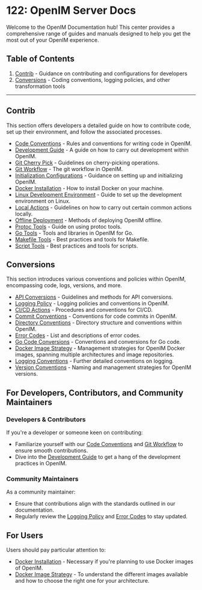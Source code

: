 # 122: OpenIM Server Docs

Welcome to the OpenIM Documentation hub! This center provides a comprehensive range of guides and manuals designed to help you get the most out of your OpenIM experience.

## Table of Contents

1. [Contrib](https://github.com/OpenIMSDK/Open-IM-Server/blob/main/docs/contrib) - Guidance on contributing and configurations for developers
2. [Conversions](https://github.com/OpenIMSDK/Open-IM-Server/blob/main/docs/conversions) - Coding conventions, logging policies, and other transformation tools

------

## Contrib

This section offers developers a detailed guide on how to contribute code, set up their environment, and follow the associated processes.

- [Code Conventions](https://github.com/OpenIMSDK/Open-IM-Server/blob/main/docs/contrib/code_conventions.md) - Rules and conventions for writing code in OpenIM.
- [Development Guide](https://github.com/OpenIMSDK/Open-IM-Server/blob/main/docs/contrib/development.md) - A guide on how to carry out development within OpenIM.
- [Git Cherry Pick](https://github.com/OpenIMSDK/Open-IM-Server/blob/main/docs/contrib/git_cherry-pick.md) - Guidelines on cherry-picking operations.
- [Git Workflow](https://github.com/OpenIMSDK/Open-IM-Server/blob/main/docs/contrib/git_workflow.md) - The git workflow in OpenIM.
- [Initialization Configurations](https://github.com/OpenIMSDK/Open-IM-Server/blob/main/docs/contrib/init_config.md) - Guidance on setting up and initializing OpenIM.
- [Docker Installation](https://github.com/OpenIMSDK/Open-IM-Server/blob/main/docs/contrib/install_docker.md) - How to install Docker on your machine.
- [Linux Development Environment](https://github.com/OpenIMSDK/Open-IM-Server/blob/main/docs/contrib/linux_development.md) - Guide to set up the development environment on Linux.
- [Local Actions](https://github.com/OpenIMSDK/Open-IM-Server/blob/main/docs/contrib/local_actions.md) - Guidelines on how to carry out certain common actions locally.
- [Offline Deployment](https://github.com/OpenIMSDK/Open-IM-Server/blob/main/docs/contrib/offline-deployment.md) - Methods of deploying OpenIM offline.
- [Protoc Tools](https://github.com/OpenIMSDK/Open-IM-Server/blob/main/docs/contrib/protoc_tools.md) - Guide on using protoc tools.
- [Go Tools](https://github.com/OpenIMSDK/Open-IM-Server/blob/main/docs/contrib/util_go.md) - Tools and libraries in OpenIM for Go.
- [Makefile Tools](https://github.com/OpenIMSDK/Open-IM-Server/blob/main/docs/contrib/util_makefile.md) - Best practices and tools for Makefile.
- [Script Tools](https://github.com/OpenIMSDK/Open-IM-Server/blob/main/docs/contrib/util_scripts.md) - Best practices and tools for scripts.

## Conversions

This section introduces various conventions and policies within OpenIM, encompassing code, logs, versions, and more.

- [API Conversions](https://github.com/OpenIMSDK/Open-IM-Server/blob/main/docs/conversions/api.md) - Guidelines and methods for API conversions.
- [Logging Policy](https://github.com/OpenIMSDK/Open-IM-Server/blob/main/docs/conversions/bash_log.md) - Logging policies and conventions in OpenIM.
- [CI/CD Actions](https://github.com/OpenIMSDK/Open-IM-Server/blob/main/docs/conversions/cicd_actions.md) - Procedures and conventions for CI/CD.
- [Commit Conventions](https://github.com/OpenIMSDK/Open-IM-Server/blob/main/docs/conversions/commit.md) - Conventions for code commits in OpenIM.
- [Directory Conventions](https://github.com/OpenIMSDK/Open-IM-Server/blob/main/docs/conversions/directory.md) - Directory structure and conventions within OpenIM.
- [Error Codes](https://github.com/OpenIMSDK/Open-IM-Server/blob/main/docs/conversions/error_code.md) - List and descriptions of error codes.
- [Go Code Conversions](https://github.com/OpenIMSDK/Open-IM-Server/blob/main/docs/conversions/go_code.md) - Conventions and conversions for Go code.
- [Docker Image Strategy](https://github.com/OpenIMSDK/Open-IM-Server/blob/main/docs/conversions/images.md) - Management strategies for OpenIM Docker images, spanning multiple architectures and image repositories.
- [Logging Conventions](https://github.com/OpenIMSDK/Open-IM-Server/blob/main/docs/conversions/logging.md) - Further detailed conventions on logging.
- [Version Conventions](https://github.com/OpenIMSDK/Open-IM-Server/blob/main/docs/conversions/version.md) - Naming and management strategies for OpenIM versions.


## For Developers, Contributors, and Community Maintainers

### Developers & Contributors

If you're a developer or someone keen on contributing:

- Familiarize yourself with our [Code Conventions](https://github.com/OpenIMSDK/Open-IM-Server/blob/main/docs/contrib/code_conventions.md) and [Git Workflow](https://github.com/OpenIMSDK/Open-IM-Server/blob/main/docs/contrib/git_workflow.md) to ensure smooth contributions.
- Dive into the [Development Guide](https://github.com/OpenIMSDK/Open-IM-Server/blob/main/docs/contrib/development.md) to get a hang of the development practices in OpenIM.

### Community Maintainers

As a community maintainer:

- Ensure that contributions align with the standards outlined in our documentation.
- Regularly review the [Logging Policy](https://github.com/OpenIMSDK/Open-IM-Server/blob/main/docs/conversions/bash_log.md) and [Error Codes](https://github.com/OpenIMSDK/Open-IM-Server/blob/main/docs/conversions/error_code.md) to stay updated.

## For Users

Users should pay particular attention to:

- [Docker Installation](https://github.com/OpenIMSDK/Open-IM-Server/blob/main/docs/contrib/install_docker.md) - Necessary if you're planning to use Docker images of OpenIM.
- [Docker Image Strategy](https://github.com/OpenIMSDK/Open-IM-Server/blob/main/docs/conversions/images.md) - To understand the different images available and how to choose the right one for your architecture.